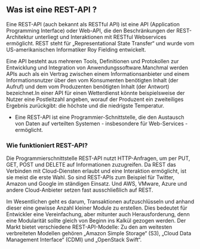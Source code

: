 ## Was ist eine REST-API ?

Eine REST-API (auch bekannt als RESTful API) ist eine API (Application Programming Interface) oder Web-API, die den Beschränkungen 
der REST-Architektur unterliegt und Interaktionen mit RESTful Webservices ermöglicht. 
REST steht für „Representational State Transfer“ und wurde vom US-amerikanischen Informatiker Roy Fielding entwickelt.

Eine API besteht aus mehreren Tools, Definitionen und Protokollen zur Entwicklung und Integration von Anwendungssoftware.Manchmal werden APIs auch als ein Vertrag zwischen einem Informationsanbieter und einem Informationsnutzer über den vom Konsumenten benötigten Inhalt (der Aufruf) und dem vom Produzenten benötigten Inhalt (der Antwort) bezeichnet.In einer API für einen Wetterdienst könnte beispielsweise der Nutzer eine Postleitzahl angeben, worauf der Produzent ein zweiteiliges Ergebnis zurückgibt: die höchste und die niedrigste Temperatur.

- Eine REST-API ist eine Programmier-Schnittstelle, die den Austausch von Daten auf verteilten Systemen - insbesondere für Web-Services - ermöglicht.

### Wie funktioniert REST-API?

Die Programmierschnittstelle REST-API nutzt HTTP-Anfragen, um per PUT, GET, POST und DELETE auf Informationen zuzugreifen. Da REST das Verbinden mit Cloud-Diensten erlaubt und eine Interaktion ermöglicht, ist sie meist die erste Wahl. So sind REST-APIs zum Beispiel für Twitter, Amazon und Google im ständigen Einsatz. Und AWS, VMware, Azure und andere Cloud-Anbieter setzen fast ausschließlich auf REST.

Im Wesentlichen geht es darum, Transaktionen aufzuschlüsseln und anhand dieser eine gewisse Anzahl kleiner Module zu erstellen. Dies bedeutet für Entwickler eine Vereinfachung, aber mitunter auch Herausforderung, denn eine Modularität sollte gleich von Beginn ins Kalkül gezogen werden. Der Markt bietet verschiedene REST-API-Modelle: Zu den am weitesten verbreiteten Modellen gehören „Amazon Simple Storage“ (S3), „Cloud Data Management Interface“ (CDMI) und „OpenStack Swift“.



